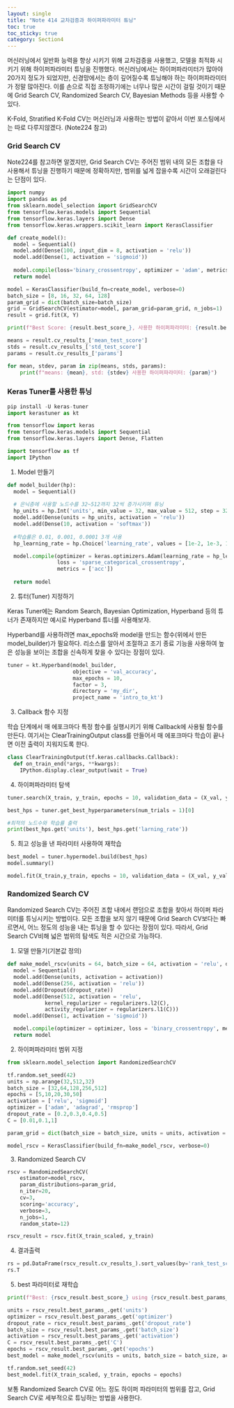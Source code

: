 ```yaml
---
layout: single
title: "Note 414 교차검증과 하이퍼파라미터 튜닝"
toc: true
toc_sticky: true
category: Section4
---
```


머신러닝에서 일반화 능력을 향상 시키기 위해 교차검증을 사용했고, 모델을 최적화 시키기 위해 하이퍼파라미터 튜닝을 진행했다. 머신러닝에서는 하이퍼파라미터가 많아야 20가지 정도가 되었지만,
신경망에서는 층이 깊어질수록 튜닝해야 하는 하이퍼파라미터가 정말 많아진다. 이를 손으로 직접 조정하기에는 너무나 많은 시간이 걸릴 것이기 때문에 Grid Search CV, Randomized Search CV,
Bayesian Methods 등을 사용할 수 있다.

K-Fold, Stratified K-Fold CV는 머신러닝과 사용하는 방법이 같아서 이번 포스팅에서는 따로 다루지않겠다. (Note224 참고)

### Grid Search CV
Note224를 참고하면 알겠지만, Grid Search CV는 주어진 범위 내의 모든 조합을 다 사용해서 튜닝을 진행하기 때문에 정확하지만, 범위를 넓게 잡을수록 시간이 오래걸린다는 단점이 있다.

```python
import numpy
import pandas as pd
from sklearn.model_selection import GridSearchCV
from tensorflow.keras.models import Sequential
from tensorflow.keras.layers import Dense
from tensorflow.keras.wrappers.scikit_learn import KerasClassifier
```

```python
def create_model():
  model = Sequential()
  model.add(Dense(100, input_dim = 8, activation = 'relu'))
  model.add(Dense(1, activation = 'sigmoid'))
  
  model.compile(loss='binary_crossentropy', optimizer = 'adam', metrics=['acc'])
  return model
```

```python
model = KerasClassifier(build_fn=create_model, verbose=0)
batch_size = [8, 16, 32, 64, 128]
param_grid = dict(batch_size=batch_size)
grid = GridSearchCV(estimator=model, param_grid=param_grid, n_jobs=1)
result = grid.fit(X, Y)
```

```python
print(f"Best Score: {result.best_score_}, 사용한 하이퍼파라미터: {result.best_params_}")

means = result.cv_results_['mean_test_score']
stds = result.cv_results_['std_test_score']
params = result.cv_results_['params']

for mean, stdev, param in zip(means, stds, params):
    print(f"means: {mean}, std: {stdev} 사용한 하이퍼파라미터: {param}")
```

### Keras Tuner를 사용한 튜닝

```python
pip install -U keras-tuner
import kerastuner as kt
```

```python
from tensorflow import keras
from tensorflow.keras.models import Sequential
from tensorflow.keras.layers import Dense, Flatten

import tensorflow as tf
import IPython
```

1) Model 만들기

```python
def model_builder(hp):
  model = Sequential()
  
  # 은닉층에 사용할 노드수를 32~512까지 32씩 증가시키며 튜닝
  hp_units = hp.Int('units', min_value = 32, max_value = 512, step = 32)
  model.add(Dense(units = hp_units, activation = 'relu'))
  model.add(Dense(10, activation = 'softmax'))
  
  #학습률은 0.01, 0.001, 0.0001 3개 사용
  hp_learning_rate = hp.Choice('learning_rate', values = [1e-2, 1e-3, 1e-4])

  model.compile(optimizer = keras.optimizers.Adam(learning_rate = hp_learning_rate),
                loss = 'sparse_categorical_crossentropy',
                metrics = ['acc'])
  
  return model
```

2) 튜터(Tuner) 지정하기

Keras Tuner에는 Random Search, Bayesian Optimization, Hyperband 등의 튜너가 존재하지만 예시로 Hyperband 튜너를 사용해보자.

Hyperband를 사용하려면 max_epochs와 model을 만드는 함수(위에서 만든 model_builder)가 필요하다. 리소스를 알아서 조절하고 조기 종료 기능을 사용하여 높은 성능을 보이는 조합을 신속하게
찾을 수 있다는 장점이 있다.

```python
tuner = kt.Hyperband(model_builder, 
                     objective = 'val_accuracy', 
                     max_epochs = 10,
                     factor = 3,
                     directory = 'my_dir',
                     project_name = 'intro_to_kt')
```

3) Callback 함수 지정

학습 단계에서 매 에포크마다 특정 함수를 실행시키기 위해 Callback에 사용될 함수를 만든다. 
여기서는 ClearTrainingOutput class를 만들어서 매 에포크마다 학습이 끝나면 이전 출력이 지워지도록 한다.

```python
class ClearTrainingOutput(tf.keras.callbacks.Callback):
  def on_train_end(*args, **kwargs):
    IPython.display.clear_output(wait = True)
```

4) 하이퍼파라미터 탐색

```python
tuner.search(X_train, y_train, epochs = 10, validation_data = (X_val, y_val), callbacks = [ClearTrainingOutput()])

best_hps = tuner.get_best_hyperparameters(num_trials = 1)[0]

#최적의 노드수와 학습률 출력
print(best_hps.get('units'), best_hps.get('larning_rate'))
```

5) 최고 성능을 낸 파라미터 사용하여 재학습

```python
best_model = tuner.hypermodel.build(best_hps)
model.summary()
```

```python
model.fit(X_train,y_train, epochs = 10, validation_data = (X_val, y_val))
```

### Randomized Search CV
Randomized Search CV는 주어진 조합 내에서 랜덤으로 조합을 찾아서 하이퍼 파라미터를 튜닝시키는 방법이다. 모든 조합을 보지 않기 때문에 Grid Search CV보다는 빠르면서,
어느 정도의 성능을 내는 튜닝을 할 수 있다는 장점이 있다. 따라서, Grid Search CV비해 넓은 범위의 탐색도 적은 시간으로 가능하다.

1) 모델 만들기(기본값 정의)

```python
def make_model_rscv(units = 64, batch_size = 64, activation = 'relu', dropout_rate = 0.3, C = 0.01, optimizer = 'adam'):
  model = Sequential()
  model.add(Dense(units, activation = activation))
  model.add(Dense(256, activation = 'relu'))
  model.add(Dropout(dropout_rate))
  model.add(Dense(512, activation = 'relu',
            kernel_regularizer = regularizers.l2(C),
            activity_regularizer = regularizers.l1(C)))
  model.add(Dense(1, activation = 'sigmoid'))

  model.compile(optimizer = optimizer, loss = 'binary_crossentropy', metrics = ['acc'])
  return model
```

2) 하이퍼파라미터 범위 지정

```python
from sklearn.model_selection import RandomizedSearchCV

tf.random.set_seed(42)
units = np.arange(32,512,32)
batch_size = [32,64,128,256,512]
epochs = [5,10,20,30,50]
activation = ['relu', 'sigmoid']
optimizer = ['adam', 'adagrad', 'rmsprop']
dropout_rate = [0.2,0.3,0.4,0.5]
C = [0.01,0.1,1]

param_grid = dict(batch_size = batch_size, units = units, activation = activation, optimizer = optimizer, dropout_rate = dropout_rate, C = C, epochs = epochs)

model_rscv = KerasClassifier(build_fn=make_model_rscv, verbose=0)
```

3) Randomized Search CV

```python
rscv = RandomizedSearchCV(
    estimator=model_rscv,
    param_distributions=param_grid,
    n_iter=20,
    cv=3,
    scoring='accuracy',
    verbose=3,
    n_jobs=1,
    random_state=12)

rscv_result = rscv.fit(X_train_scaled, y_train)
```

4) 결과출력

```python
rs = pd.DataFrame(rscv_result.cv_results_).sort_values(by='rank_test_score').head()
rs.T
```

5) best 파라미터로 재학습

```python
print(f"Best: {rscv_result.best_score_} using {rscv_result.best_params_}")

units = rscv_result.best_params_.get('units')
optimizer = rscv_result.best_params_.get('optimizer')
dropout_rate = rscv_result.best_params_.get('dropout_rate')
batch_size = rscv_result.best_params_.get('batch_size')
activation = rscv_result.best_params_.get('activation')
C = rscv_result.best_params_.get('C')
epochs = rscv_result.best_params_.get('epochs')
best_model = make_model_rscv(units = units, batch_size = batch_size, activation = activation, dropout_rate = dropout_rate, C = C, optimizer = optimizer)

tf.random.set_seed(42)
best_model.fit(X_train_scaled, y_train, epochs = epochs)
```

보통 Randomized Search CV로 어느 정도 하이퍼 파라미터의 범위를 잡고, Grid Search CV로 세부적으로 튜닝하는 방법을 사용한다.
